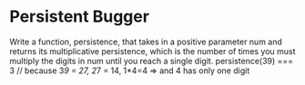 # Persistent Bugger

Write a function, persistence, that takes in a positive parameter num and returns its multiplicative persistence,
which is the number of times you must multiply the digits in num until you reach a single digit.
persistence(39) === 3 // because 3*9 = 27, 2*7 = 14, 1*4=4 => and 4 has only one digit
